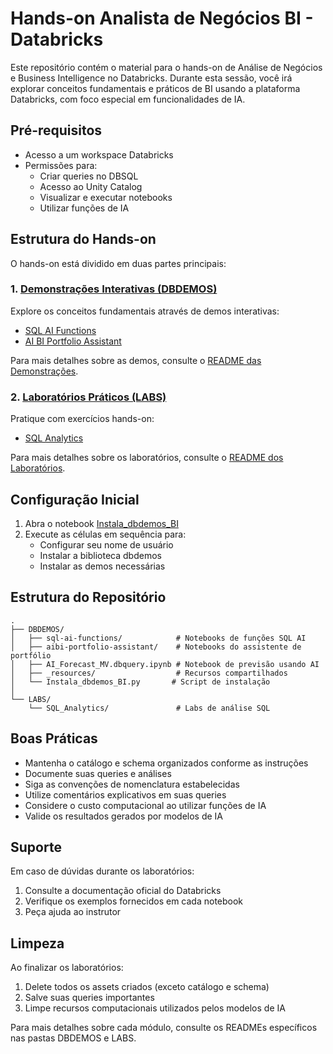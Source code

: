 # Hands-on Analista de Negócios BI - Databricks

Este repositório contém o material para o hands-on de Análise de Negócios e Business Intelligence no Databricks. Durante esta sessão, você irá explorar conceitos fundamentais e práticos de BI usando a plataforma Databricks, com foco especial em funcionalidades de IA.

## Pré-requisitos

- Acesso a um workspace Databricks
- Permissões para:
  - Criar queries no DBSQL
  - Acesso ao Unity Catalog
  - Visualizar e executar notebooks
  - Utilizar funções de IA

## Estrutura do Hands-on

O hands-on está dividido em duas partes principais:

### 1. <a href="$./DBDEMOS/README.md">Demonstrações Interativas (DBDEMOS)</a>
Explore os conceitos fundamentais através de demos interativas:
- <a href="$./DBDEMOS/README_SQL_AI_Functions.md">SQL AI Functions</a>
- <a href="$./DBDEMOS/README_AIBI_Portfolio.md">AI BI Portfolio Assistant</a>

Para mais detalhes sobre as demos, consulte o <a href="$./DBDEMOS/README.md">README das Demonstrações</a>.

### 2. <a href="$./LABS/README.md">Laboratórios Práticos (LABS)</a>
Pratique com exercícios hands-on:
- <a href="$./LABS/README_SQL_Analytics.md">SQL Analytics</a>

Para mais detalhes sobre os laboratórios, consulte o <a href="$./LABS/README.md">README dos Laboratórios</a>.

## Configuração Inicial

1. Abra o notebook <a href="$./DBDEMOS/Instala_dbdemos_BI.py">Instala_dbdemos_BI</a>
2. Execute as células em sequência para:
   - Configurar seu nome de usuário
   - Instalar a biblioteca dbdemos
   - Instalar as demos necessárias

## Estrutura do Repositório

```
.
├── DBDEMOS/
│   ├── sql-ai-functions/            # Notebooks de funções SQL AI
│   ├── aibi-portfolio-assistant/    # Notebooks do assistente de portfólio
│   ├── AI_Forecast_MV.dbquery.ipynb # Notebook de previsão usando AI
│   ├── _resources/                  # Recursos compartilhados
│   └── Instala_dbdemos_BI.py       # Script de instalação
│
└── LABS/
    └── SQL_Analytics/               # Labs de análise SQL
```

## Boas Práticas

- Mantenha o catálogo e schema organizados conforme as instruções
- Documente suas queries e análises
- Siga as convenções de nomenclatura estabelecidas
- Utilize comentários explicativos em suas queries
- Considere o custo computacional ao utilizar funções de IA
- Valide os resultados gerados por modelos de IA

## Suporte

Em caso de dúvidas durante os laboratórios:
1. Consulte a documentação oficial do Databricks
2. Verifique os exemplos fornecidos em cada notebook
3. Peça ajuda ao instrutor

## Limpeza

Ao finalizar os laboratórios:
1. Delete todos os assets criados (exceto catálogo e schema)
2. Salve suas queries importantes
3. Limpe recursos computacionais utilizados pelos modelos de IA

Para mais detalhes sobre cada módulo, consulte os READMEs específicos nas pastas DBDEMOS e LABS. 